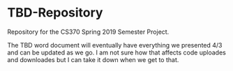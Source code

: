 # TBD-Repository
Repository for the CS370 Spring 2019 Semester Project.

The TBD word document will eventually have everything we presented 4/3 and can be updated as we go. I am not sure how that affects code uploades and downloades but I can take it down when we get to that. 
